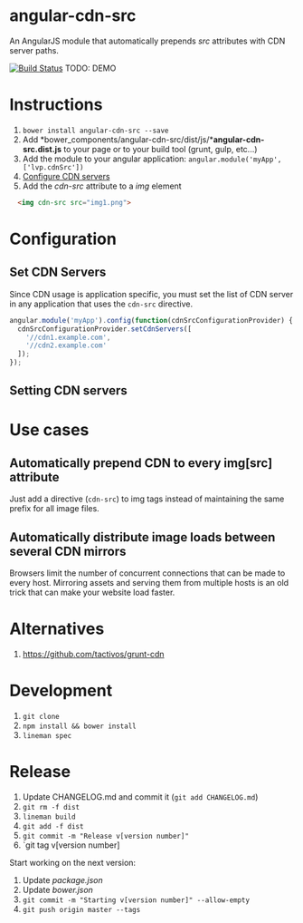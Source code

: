 # angular-cdn-src
An AngularJS module that automatically prepends *src* attributes with CDN server paths.

[![Build Status](https://circleci.com/gh/levpolevoy/angular-cdn-src.png)](https://circleci.com/gh/levpolevoy/angular-cdn-src)
TODO: DEMO

# Instructions

1. `bower install angular-cdn-src --save`
2. Add *bower_components/angular-cdn-src/dist/js/***angular-cdn-src.dist.js** to your page or to your build tool (grunt, gulp, etc...)
3. Add the module to your angular application: `angular.module('myApp', ['lvp.cdnSrc'])`
4. [Configure CDN servers](#configure-cdn-servers)
5. Add the *cdn-src* attribute to a *img* element
```html
  <img cdn-src src="img1.png">
```

# Configuration

## <a name="configure-cdn-servers"></a>Set CDN Servers

Since CDN usage is application specific, you must set the list of CDN server in any application that uses the `cdn-src` directive.

```javascript
angular.module('myApp').config(function(cdnSrcConfigurationProvider) {
  cdnSrcConfigurationProvider.setCdnServers([
    '//cdn1.example.com', 
    '//cdn2.example.com'
  ]);
});
```
## Setting CDN servers

# Use cases

## Automatically prepend CDN to every img[src] attribute

Just add a directive (`cdn-src`) to img tags instead of maintaining the same prefix for all image files.

## Automatically distribute image loads between several CDN mirrors

Browsers limit the number of concurrent connections that can be made to every host. Mirroring assets and serving
them from multiple hosts is an old trick that can make your website load faster.

# Alternatives

1. https://github.com/tactivos/grunt-cdn

# Development

1. `git clone `
2. `npm install && bower install`
3. `lineman spec`

# Release

1. Update CHANGELOG.md and commit it (`git add CHANGELOG.md`)
2. `git rm -f dist`
3. `lineman build`
4. `git add -f dist`
5. `git commit -m "Release v[version number]"`
6. `git tag v[version number]

Start working on the next version:
1. Update *package.json*
2. Update *bower.json*
5. `git commit -m "Starting v[version number]" --allow-empty`
6. `git push origin master --tags`

